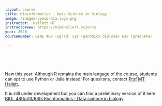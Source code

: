 ```yaml
---
layout: course
title: Bioinformatics - Data Science in Biology
image: /images/concordia.logo.png
instructor:  Hallett MT
instructorwww: https://mikehallett.science
year: 2020
coursenumber: BIOL 480 (ugrad) 510 (genomics diploma) 630 (graduate)

---
```


<br><br><br>

New this year: Although R remains the main languge of the course, students can opt to use Python or Julia instead! For quesitons, contact [Prof MT Hallett](https://mikehallett.science).

It is still under development but you can find a preliminary version of it here
[BIOL 480/510/630: Bioinformatics - Data science in biology](https://hallett-biology-datascience.netlify.app/).
